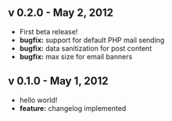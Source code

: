 v 0.2.0 - May 2, 2012
--
 - First beta release!
 - **bugfix:** support for default PHP mail sending
 - **bugfix:** data sanitization for post content
 - **bugfix:** max size for email banners

v 0.1.0 - May 1, 2012
--
 - hello world! 
 - **feature:** changelog implemented



